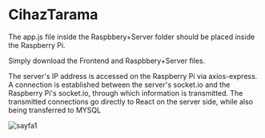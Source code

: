 # CihazTarama


The app.js file inside the Raspbbery+Server folder should be placed inside the Raspberry Pi.

Simply download the Frontend and Raspbbery+Server files.

The server's IP address is accessed on the Raspberry Pi via axios-express. A connection is established between the server's socket.io and the Raspberry Pi's socket.io, through which information is transmitted. The transmitted connections go directly to React on the server side, while also being transferred to MYSQL

![sayfa1](https://github.com/oguzhangoksu/Internship-CihazTarama/assets/70150316/c91a8e20-ca31-40ee-bc53-a53167c81972)
